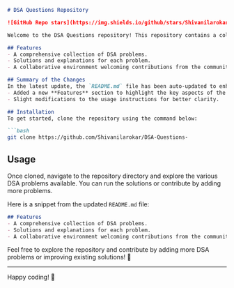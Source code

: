 ```markdown
# DSA Questions Repository

![GitHub Repo stars](https://img.shields.io/github/stars/Shivanilarokar/DSA-Questions-) ![GitHub forks](https://img.shields.io/github/forks/Shivanilarokar/DSA-Questions-) ![GitHub issues](https://img.shields.io/github/issues/Shivanilarokar/DSA-Questions-)

Welcome to the DSA Questions repository! This repository contains a collection of Data Structures and Algorithms (DSA) problems designed to help you enhance your coding skills.

## Features
- A comprehensive collection of DSA problems.
- Solutions and explanations for each problem.
- A collaborative environment welcoming contributions from the community. 🎉

## Summary of the Changes
In the latest update, the `README.md` file has been auto-updated to enhance clarity and improve user guidance. The following changes were made:
- Added a new **Features** section to highlight the key aspects of the repository.
- Slight modifications to the usage instructions for better clarity.

## Installation
To get started, clone the repository using the command below:

```bash
git clone https://github.com/Shivanilarokar/DSA-Questions-
```

## Usage
Once cloned, navigate to the repository directory and explore the various DSA problems available. You can run the solutions or contribute by adding more problems.

Here is a snippet from the updated `README.md` file:

```markdown
## Features
- A comprehensive collection of DSA problems.
- Solutions and explanations for each problem.
- A collaborative environment welcoming contributions from the community. 🎉
```

Feel free to explore the repository and contribute by adding more DSA problems or improving existing solutions! 🚀

---

Happy coding! 🚀
```